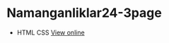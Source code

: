 # Namanganliklar24-3page
- HTML CSS
<a href="https://jolly-concha-c74fb8.netlify.app"> View online </a>
